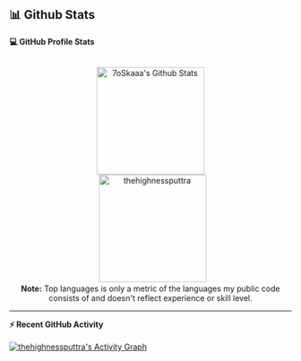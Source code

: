 ## 📊 Github Stats



  <summary><b>💻 GitHub Profile Stats</b></summary>
  <br/>
  <p align="center">
    <a href="https://github.com/thehighnessputtra/github-readme-stats"><img alt="7oSkaaa's Github Stats" src="https://github-readme-stats.vercel.app/api?username=thehighnessputtra&show_icons=true&count_private=true&theme=algolia" height="192px"/></a>
<br/>
  &nbsp;
	  <img src="https://github-readme-stats.vercel.app/api/top-langs?username=thehighnessputtra&langs_count=10&show_icons=true&locale=en&layout=compact&theme=algolia" alt="thehighnessputtra" height="192px"/>
  <br/>
  <b>Note:</b> Top languages is only a metric of the languages my public code consists of and doesn't reflect experience or skill level.
  </p>

----

  <summary><b>⚡ Recent GitHub Activity</b></summary>
  <br/>
   <a href="https://github.com/thehighnessputtra"><img alt="thehighnessputtra's Activity Graph" src="https://activity-graph.herokuapp.com/graph?username=thehighnessputtra&custom_title=7oSkaaa's%20Contribution%20Graph&theme=react-dark" /></a>
  <br/>


<br/>
